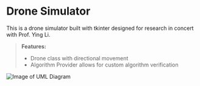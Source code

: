 Drone Simulator
===================


This is a drone simulator built with tkinter designed for research in concert with Prof. Ying Li.

> **Features:**
> - Drone class with directional movement
> - Algorithm Provider allows for custom algorithm verification

![Image of UML Diagram](https://github.com/Satloff/drone_simulator/blob/tk/design/UML_v0.1.png)

